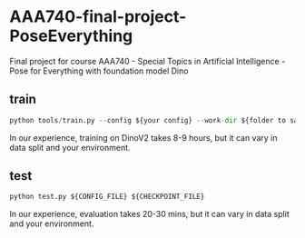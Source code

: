 # AAA740-final-project-PoseEverything
Final project for course AAA740 - Special Topics in Artificial Intelligence - Pose for Everything with foundation model Dino


train 
------------------
```python 
python tools/train.py --config ${your config} --work-dir ${folder to save output} --auto-resume ${checkpoint folder}
```
In our experience, training on DinoV2 takes 8-9 hours, but it can vary in data split and your environment.

test 
--------------------
```python
python test.py ${CONFIG_FILE} ${CHECKPOINT_FILE}
```

In our experience, evaluation takes 20-30 mins, but it can vary in data split and your environment.



